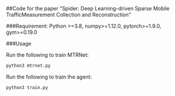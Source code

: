 ##Code for the paper "Spider: Deep Learning-driven Sparse Mobile TrafficMeasurement Collection and Reconstruction"

###Requirement: 
Python >=3.8, numpy>=1.12.0, pytorch>=1.9.0, gym>=0.19.0

###Usage

Run the following to train MTRNet:
```bash
python3 mtrnet.py
```

Run the following to train the agent:
```bash
python3 train.py
```

